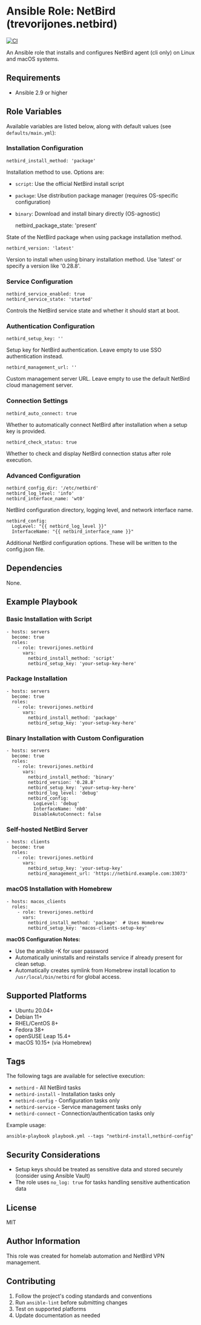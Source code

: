 # Ansible Role: NetBird (trevorijones.netbird)

[![CI](https://github.com/trevorijones/ansible-netbird-cli/workflows/CI/badge.svg?event=push)](https://github.com/trevorijones/ansible-netbird-cli/actions?query=workflow%3ACI)

An Ansible role that installs and configures NetBird agent (cli only) on Linux and macOS systems.

## Requirements

- Ansible 2.9 or higher

## Role Variables

Available variables are listed below, along with default values (see `defaults/main.yml`):

### Installation Configuration

    netbird_install_method: 'package'

Installation method to use. Options are:
- `script`: Use the official NetBird install script 
- `package`: Use distribution package manager (requires OS-specific configuration)
- `binary`: Download and install binary directly (OS-agnostic)

    netbird_package_state: 'present'

State of the NetBird package when using package installation method.

    netbird_version: 'latest'

Version to install when using binary installation method. Use 'latest' or specify a version like '0.28.8'.

### Service Configuration

    netbird_service_enabled: true
    netbird_service_state: 'started'

Controls the NetBird service state and whether it should start at boot.

### Authentication Configuration

    netbird_setup_key: ''

Setup key for NetBird authentication. Leave empty to use SSO authentication instead.

    netbird_management_url: ''

Custom management server URL. Leave empty to use the default NetBird cloud management server.

### Connection Settings

    netbird_auto_connect: true

Whether to automatically connect NetBird after installation when a setup key is provided.

    netbird_check_status: true

Whether to check and display NetBird connection status after role execution.

### Advanced Configuration

    netbird_config_dir: '/etc/netbird'
    netbird_log_level: 'info'
    netbird_interface_name: 'wt0'

NetBird configuration directory, logging level, and network interface name.

    netbird_config:
      LogLevel: "{{ netbird_log_level }}"
      InterfaceName: "{{ netbird_interface_name }}"

Additional NetBird configuration options. These will be written to the config.json file.

## Dependencies

None.

## Example Playbook

### Basic Installation with Script

    - hosts: servers
      become: true
      roles:
        - role: trevorijones.netbird
          vars:
            netbird_install_method: 'script'
            netbird_setup_key: 'your-setup-key-here'

### Package Installation

    - hosts: servers
      become: true
      roles:
        - role: trevorijones.netbird
          vars:
            netbird_install_method: 'package'
            netbird_setup_key: 'your-setup-key-here'

### Binary Installation with Custom Configuration

    - hosts: servers
      become: true
      roles:
        - role: trevorijones.netbird
          vars:
            netbird_install_method: 'binary'
            netbird_version: '0.28.8'
            netbird_setup_key: 'your-setup-key-here'
            netbird_log_level: 'debug'
            netbird_config:
              LogLevel: 'debug'
              InterfaceName: 'nb0'
              DisableAutoConnect: false

### Self-hosted NetBird Server

    - hosts: clients
      become: true
      roles:
        - role: trevorijones.netbird
          vars:
            netbird_setup_key: 'your-setup-key'
            netbird_management_url: 'https://netbird.example.com:33073'

### macOS Installation with Homebrew

    - hosts: macos_clients
      roles:
        - role: trevorijones.netbird
          vars:
            netbird_install_method: 'package'  # Uses Homebrew
            netbird_setup_key: 'macos-clients-setup-key'

**macOS Configuration Notes:**
- Use the ansible -K for user password
- Automatically uninstalls and reinstalls service if already present for clean setup.
- Automatically creates symlink from Homebrew install location to `/usr/local/bin/netbird` for global access.


## Supported Platforms

- Ubuntu 20.04+
- Debian 11+
- RHEL/CentOS 8+
- Fedora 38+
- openSUSE Leap 15.4+
- macOS 10.15+ (via Homebrew)

## Tags

The following tags are available for selective execution:

- `netbird` - All NetBird tasks
- `netbird-install` - Installation tasks only
- `netbird-config` - Configuration tasks only
- `netbird-service` - Service management tasks only
- `netbird-connect` - Connection/authentication tasks only

Example usage:

    ansible-playbook playbook.yml --tags "netbird-install,netbird-config"

## Security Considerations

- Setup keys should be treated as sensitive data and stored securely (consider using Ansible Vault)
- The role uses `no_log: true` for tasks handling sensitive authentication data


## License

MIT

## Author Information

This role was created for homelab automation and NetBird VPN management.

## Contributing

1. Follow the project's coding standards and conventions
2. Run `ansible-lint` before submitting changes
3. Test on supported platforms
4. Update documentation as needed